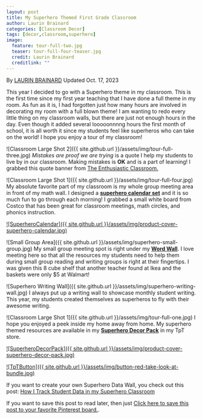 ```yaml
---
layout: post
title: My Superhero Themed First Grade Classroom
author: Laurin Brainard
categories: [Classroom Decor]
tags: [decor,classroom,superhero]
image:
  feature: tour-full-two.jpg
  teaser: tour-full-four-teaser.jpg
  credit: Laurin Brainard
  creditlink: ""
---
```

By [LAURIN BRAINARD](https://theprimarybrain.com/menu/about/) Updated Oct. 17, 2023

This year I decided to go with a Superhero theme in my classroom. This is the first time since my first year teaching that I have done a full theme in my room. As fun as it is, I had forgotten just how many hours are involved in decorating my room with a full blown theme! I am wanting to redo every little thing on my classroom walls, but there are just not enough hours in the day. Even though it added several looooonnnng hours the first month of school, it is all worth it since my students feel like superheros who can take on the world! I hope you enjoy a tour of my classroom!

![Classroom Large Shot 2]({{ site.github.url }}/assets/img/tour-full-three.jpg)
  _Mistakes are proof we are trying_ is a quote I help my students to live by in our classroom. Making mistakes is **OK** and is a part of learning! I grabbed this quote banner from [The Enthusiastic Classroom.](https://www.teacherspayteachers.com/Product/Mistakes-Quote-Banner-Freebie-2579476)

  ![Classroom Large Shot 1]({{ site.github.url }}/assets/img/tour-full-four.jpg)
My absolute favorite part of my classroom is my whole group meeting area in front of my math wall. I designed a [**superhero calendar set**](http://bit.ly/2fAeMPZ) and it is so much fun to go through each morning! I grabbed a small white board from Costco that has been great for classroom meetings, math circles, and phonics instruction.

[![SuperheroCalendar]({{ site.github.url }}/assets/img/product-cover-superhero-calendar.jpg)](https://www.teacherspayteachers.com/Product/Superhero-Calendar-Set-Including-Weather-Seasons-Math-Power-and-more--3228425?utm_source=PB%20Blog&utm_campaign=Superhero%20Calendar)

![Small Group Area]({{ site.github.url }}/assets/img/superhero-small-group.jpg)
My small group meeting spot is right under my [**Word Wall**](http://bit.ly/2xLuZbw). I love meeting here so that all the resources my students need to help them during small group reading and writing groups is right at their fingertips. I was given this 8 cube shelf that another teacher found at Ikea and the baskets were only $5 at Walmart!

  ![Superhero Writing Wall]({{ site.github.url }}/assets/img/superhero-writing-wall.jpg)
I always put up a writing wall to showcase monthly student writing. This year, my students created themselves as superheros to fly with their awesome writing.

   ![Classroom Large Shot 1]({{ site.github.url }}/assets/img/tour-full-one.jpg)
I hope you enjoyed a peek inside my home away from home. My superhero themed resources are available in my [**Superhero Decor Pack**](https://www.teacherspayteachers.com/Product/Superhero-Themed-Classroom-Decor-Pack-BUNDLE-3255953?utm_source=PB%20Blog&utm_campaign=Superhero%20Decor%20Bundle) in my TpT store. 

[![SuperheroDecorPack]({{ site.github.url }}/assets/img/product-cover-superhero-decor-pack.jpg)](https://www.teacherspayteachers.com/Product/Superhero-Themed-Classroom-Decor-Pack-BUNDLE-3255953?utm_source=PB%20Blog&utm_campaign=Superhero%20Decor%20Bundle)

[![TpTButton]({{ site.github.url }}/assets/img/button-red-take-look-at-bundle.jpg)](https://www.teacherspayteachers.com/Product/Superhero-Themed-Classroom-Decor-Pack-BUNDLE-3255953?utm_source=PB%20Blog&utm_campaign=Superhero%20Decor%20Bundle)

If you want to create your own Superhero Data Wall, you check out this post: [How I Track Student Data in my Superhero Classroom](https://theprimarybrain.com/classroom%20decor/2017/10/28/Tracking-Student-Data-in-First-Grade/)

If you want to save this post to read later, then just [Click here to save this post to your favorite Pinterest board.](https://pin.it/ktBB22Y).
